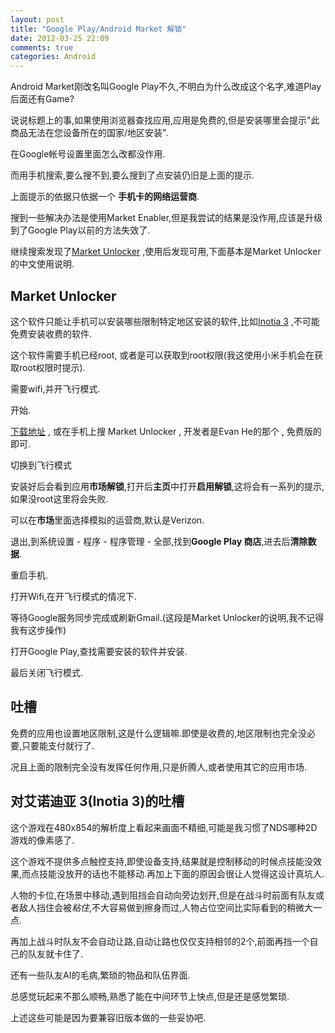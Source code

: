 ```yaml
---
layout: post
title: "Google Play/Android Market 解锁"
date: 2012-03-25 22:09
comments: true
categories: Android
---
```


Android Market刚改名叫Google Play不久,不明白为什么改成这个名字,难道Play后面还有Game?

说说标题上的事,如果使用浏览器查找应用,应用是免费的,但是安装哪里会提示"此商品无法在您设备所在的国家/地区安装".

在Google帐号设置里面怎么改都没作用.

而用手机搜索,要么搜不到,要么搜到了点安装仍旧是上面的提示.

上面提示的依据只依据一个 **手机卡的网络运营商**.

搜到一些解决办法是使用Market Enabler,但是我尝试的结果是没作用,应该是升级到了Google Play以前的方法失效了.

继续搜索发现了[Market Unlocker](https://play.google.com/store/apps/details?id=com.evanhe.marketunlocker) ,使用后发现可用,下面基本是Market Unlocker的中文使用说明.


Market Unlocker
---------------------------

这个软件只能让手机可以安装哪些限制特定地区安装的软件,比如[Inotia 3](https://play.google.com/store/apps/details?id=com.com2us.inotia3.normal.freefull.google.global.android.common) ,不可能免费安装收费的软件.

这个软件需要手机已经root, 或者是可以获取到root权限(我这使用小米手机会在获取root权限时提示).

需要wifi,并开飞行模式.

开始.

[下载地址](https://play.google.com/store/apps/details?id=com.evanhe.marketunlocker) , 或在手机上搜 Market Unlocker , 开发者是Evan He的那个 , 免费版的即可.

切换到飞行模式

安装好后会看到应用**市场解锁**,打开后**主页**中打开**启用解锁**,这将会有一系列的提示,如果没root这里将会失败.

可以在**市场**里面选择模拟的运营商,默认是Verizon.

退出,到系统设置 - 程序 - 程序管理 - 全部,找到**Google Play 商店**,进去后**清除数据**.

重启手机.

打开Wifi,在开飞行模式的情况下.

等待Google服务同步完成或刷新Gmail.(这段是Market Unlocker的说明,我不记得我有这步操作)

打开Google Play,查找需要安装的软件并安装.

最后关闭飞行模式.


吐槽
--------------------------------

免费的应用也设置地区限制,这是什么逻辑嘛.即使是收费的,地区限制也完全没必要,只要能支付就行了.

况且上面的限制完全没有发挥任何作用,只是折腾人,或者使用其它的应用市场.


对艾诺迪亚 3(Inotia 3)的吐槽
--------------------------------

这个游戏在480x854的解析度上看起来画面不精细,可能是我习惯了NDS哪种2D游戏的像素感了.

这个游戏不提供多点触控支持,即使设备支持,结果就是控制移动的时候点技能没效果,而点技能没放开的话也不能移动.再加上下面的原因会很让人觉得这设计真坑人.

人物的卡位,在场景中移动,遇到阻挡会自动向旁边划开,但是在战斗时前面有队友或者敌人挡住会被*粘住*,不大容易做到擦身而过,人物占位空间比实际看到的稍微大一点.

再加上战斗时队友不会自动让路,自动让路也仅仅支持相邻的2个,前面再挡一个自己的队友就卡住了.

还有一些队友AI的毛病,繁琐的物品和队伍界面.

总感觉玩起来不那么顺畅,熟悉了能在中间环节上快点,但是还是感觉繁琐.

上述这些可能是因为要兼容旧版本做的一些妥协吧.